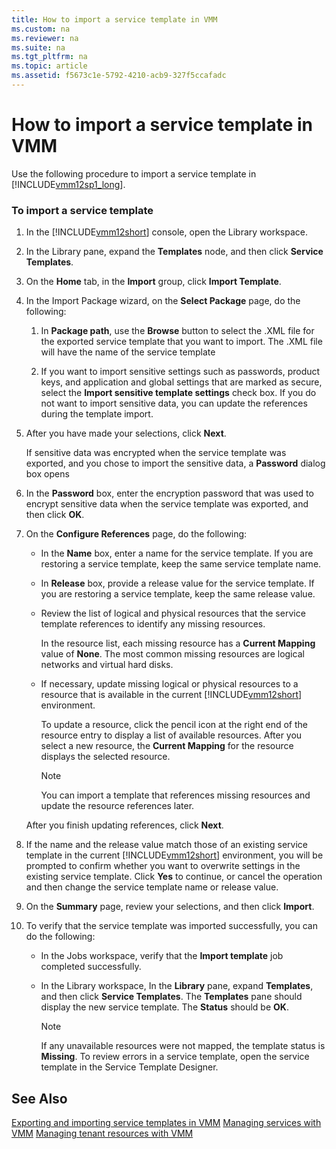 ```yaml
---
title: How to import a service template in VMM
ms.custom: na
ms.reviewer: na
ms.suite: na
ms.tgt_pltfrm: na
ms.topic: article
ms.assetid: f5673c1e-5792-4210-acb9-327f5ccafadc
---
```

# How to import a service template in VMM
Use the following procedure to import a service template in [!INCLUDE[vmm12sp1_long](Token/vmm12sp1_long_md.md)].

### To import a service template

1.  In the [!INCLUDE[vmm12short](Token/vmm12short_md.md)] console, open the Library workspace.

2.  In the Library pane, expand the **Templates** node, and then click **Service Templates**.

3.  On the **Home** tab, in the **Import** group, click **Import Template**.

4.  In the Import Package wizard, on the **Select Package** page, do the following:

    1.  In **Package path**, use the **Browse** button to select the .XML file for the exported service template that you want to import. The .XML file will have the name of the service template

    2.  If you want to import sensitive settings such as passwords, product keys, and application and global settings that are marked as secure, select the **Import sensitive template settings** check box. If you do not want to import sensitive data, you can update the references during the template import.

5.  After you have made your selections, click **Next**.

    If sensitive data was encrypted when the service template was exported, and you chose to import the sensitive data, a **Password** dialog box opens

6.  In the **Password** box, enter the encryption password that was used to encrypt sensitive data when the service template was exported, and then click **OK**.

7.  On the **Configure References** page, do the following:

    -   In the **Name** box, enter a name for the service template. If you are restoring a service template, keep the same service template name.

    -   In **Release** box, provide a release value for the service template. If you are restoring a service template, keep the same release value.

    -   Review the list of logical and physical resources that the service template references to identify any missing resources.

        In the resource list, each missing resource has a **Current Mapping** value of **None**. The most common missing resources are logical networks and virtual hard disks.

    -   If necessary, update missing logical or physical resources to a resource that is available in the current [!INCLUDE[vmm12short](Token/vmm12short_md.md)] environment.

        To update a resource, click the pencil icon at the right end of the resource entry to display a list of available resources. After you select a new resource, the **Current Mapping** for the resource displays the selected resource.

        > [!NOTE]
        > You can import a template that references missing resources and update the resource references later.

    After you finish updating references, click **Next**.

8.  If the name and the release value match those of an existing service template in the current [!INCLUDE[vmm12short](Token/vmm12short_md.md)] environment, you will be prompted to confirm whether you want to overwrite settings in the existing service template. Click **Yes** to continue, or cancel the operation and then change the service template name or release value.

9. On the **Summary** page, review your selections, and then click **Import**.

10. To verify that the service template was imported successfully, you can do the following:

    -   In the Jobs workspace, verify that the **Import template** job completed successfully.

    -   In the Library workspace, In the **Library** pane, expand **Templates**, and then click **Service Templates**. The **Templates** pane should display the new service template. The **Status** should be **OK**.

        > [!NOTE]
        > If any unavailable resources were not mapped, the template status is **Missing**. To review errors in a service template, open the service template in the Service Template Designer.

## See Also
[Exporting and importing service templates in VMM](Exporting-and-importing-service-templates-in-VMM.md)
[Managing services with VMM](Managing-services-with-VMM.md)
[Managing tenant resources with VMM](Managing-tenant-resources-with-VMM.md)


